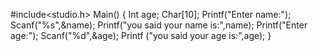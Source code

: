 #include<studio.h>
Main()
{
 Int age;
 Char[10];
 Printf("Enter name:");
 Scanf("%s",&name);
Printf("you said your name is:",name);
Printf("Enter age:");
Scanf("%d",&age);
Printf ("you said your age is:",age);
}

